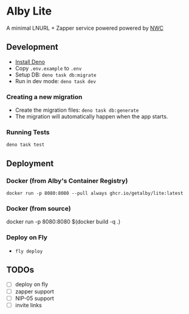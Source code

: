 # Alby Lite

A minimal LNURL + Zapper service powered powered by [NWC](https://nwc.dev)

## Development

- [Install Deno](https://docs.deno.com/runtime/manual/getting_started/installation/)
- Copy `.env.example` to `.env`
- Setup DB: `deno task db:migrate`
- Run in dev mode: `deno task dev`

### Creating a new migration

- Create the migration files: `deno task db:generate`
- The migration will automatically happen when the app starts.

### Running Tests

`deno task test`

## Deployment

### Docker (from Alby's Container Registry)

`docker run -p 8080:8080 --pull always ghcr.io/getalby/lite:latest`

### Docker (from source)

docker run -p 8080:8080 $(docker build -q .)

### Deploy on Fly

- `fly deploy`

## TODOs

- [ ] deploy on fly
- [ ] zapper support
- [ ] NIP-05 support
- [ ] invite links
